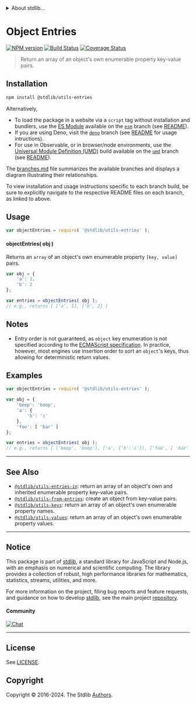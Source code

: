 <!--

@license Apache-2.0

Copyright (c) 2018 The Stdlib Authors.

Licensed under the Apache License, Version 2.0 (the "License");
you may not use this file except in compliance with the License.
You may obtain a copy of the License at

   http://www.apache.org/licenses/LICENSE-2.0

Unless required by applicable law or agreed to in writing, software
distributed under the License is distributed on an "AS IS" BASIS,
WITHOUT WARRANTIES OR CONDITIONS OF ANY KIND, either express or implied.
See the License for the specific language governing permissions and
limitations under the License.

-->


<details>
  <summary>
    About stdlib...
  </summary>
  <p>We believe in a future in which the web is a preferred environment for numerical computation. To help realize this future, we've built stdlib. stdlib is a standard library, with an emphasis on numerical and scientific computation, written in JavaScript (and C) for execution in browsers and in Node.js.</p>
  <p>The library is fully decomposable, being architected in such a way that you can swap out and mix and match APIs and functionality to cater to your exact preferences and use cases.</p>
  <p>When you use stdlib, you can be absolutely certain that you are using the most thorough, rigorous, well-written, studied, documented, tested, measured, and high-quality code out there.</p>
  <p>To join us in bringing numerical computing to the web, get started by checking us out on <a href="https://github.com/stdlib-js/stdlib">GitHub</a>, and please consider <a href="https://opencollective.com/stdlib">financially supporting stdlib</a>. We greatly appreciate your continued support!</p>
</details>

# Object Entries

[![NPM version][npm-image]][npm-url] [![Build Status][test-image]][test-url] [![Coverage Status][coverage-image]][coverage-url] <!-- [![dependencies][dependencies-image]][dependencies-url] -->

> Return an array of an object's own enumerable property key-value pairs.

<section class="installation">

## Installation

```bash
npm install @stdlib/utils-entries
```

Alternatively,

-   To load the package in a website via a `script` tag without installation and bundlers, use the [ES Module][es-module] available on the [`esm`][esm-url] branch (see [README][esm-readme]).
-   If you are using Deno, visit the [`deno`][deno-url] branch (see [README][deno-readme] for usage intructions).
-   For use in Observable, or in browser/node environments, use the [Universal Module Definition (UMD)][umd] build available on the [`umd`][umd-url] branch (see [README][umd-readme]).

The [branches.md][branches-url] file summarizes the available branches and displays a diagram illustrating their relationships.

To view installation and usage instructions specific to each branch build, be sure to explicitly navigate to the respective README files on each branch, as linked to above.

</section>

<section class="usage">

## Usage

```javascript
var objectEntries = require( '@stdlib/utils-entries' );
```

#### objectEntries( obj )

Returns an `array` of an object's own enumerable property `[key, value]` pairs.

```javascript
var obj = {
    'a': 1,
    'b': 2
};

var entries = objectEntries( obj );
// e.g., returns [ ['a', 1], ['b', 2] ]
```

</section>

<!-- /.usage -->

<section class="notes">

## Notes

-   Entry order is not guaranteed, as `object` key enumeration is not specified according to the [ECMAScript specification][ecma-262-for-in]. In practice, however, most engines use insertion order to sort an `object`'s keys, thus allowing for deterministic return values.

</section>

<!-- /.notes -->

<section class="examples">

## Examples

<!-- eslint no-undef: "error" -->

```javascript
var objectEntries = require( '@stdlib/utils-entries' );

var obj = {
    'beep': 'boop',
    'a': {
        'b': 'c'
    },
    'foo': [ 'bar' ]
};

var entries = objectEntries( obj );
// e.g., returns [ ['beep', 'boop'], ['a', {'b':'c'}], ['foo', [ 'bar' ]] ]
```

</section>

<!-- /.examples -->

<!-- Section for related `stdlib` packages. Do not manually edit this section, as it is automatically populated. -->

<section class="related">

* * *

## See Also

-   <span class="package-name">[`@stdlib/utils-entries-in`][@stdlib/utils/entries-in]</span><span class="delimiter">: </span><span class="description">return an array of an object's own and inherited enumerable property key-value pairs.</span>
-   <span class="package-name">[`@stdlib/utils-from-entries`][@stdlib/utils/from-entries]</span><span class="delimiter">: </span><span class="description">create an object from key-value pairs.</span>
-   <span class="package-name">[`@stdlib/utils-keys`][@stdlib/utils/keys]</span><span class="delimiter">: </span><span class="description">return an array of an object's own enumerable property names.</span>
-   <span class="package-name">[`@stdlib/utils-values`][@stdlib/utils/values]</span><span class="delimiter">: </span><span class="description">return an array of an object's own enumerable property values.</span>

</section>

<!-- /.related -->

<!-- Section for all links. Make sure to keep an empty line after the `section` element and another before the `/section` close. -->


<section class="main-repo" >

* * *

## Notice

This package is part of [stdlib][stdlib], a standard library for JavaScript and Node.js, with an emphasis on numerical and scientific computing. The library provides a collection of robust, high performance libraries for mathematics, statistics, streams, utilities, and more.

For more information on the project, filing bug reports and feature requests, and guidance on how to develop [stdlib][stdlib], see the main project [repository][stdlib].

#### Community

[![Chat][chat-image]][chat-url]

---

## License

See [LICENSE][stdlib-license].


## Copyright

Copyright &copy; 2016-2024. The Stdlib [Authors][stdlib-authors].

</section>

<!-- /.stdlib -->

<!-- Section for all links. Make sure to keep an empty line after the `section` element and another before the `/section` close. -->

<section class="links">

[npm-image]: http://img.shields.io/npm/v/@stdlib/utils-entries.svg
[npm-url]: https://npmjs.org/package/@stdlib/utils-entries

[test-image]: https://github.com/stdlib-js/utils-entries/actions/workflows/test.yml/badge.svg?branch=v0.2.1
[test-url]: https://github.com/stdlib-js/utils-entries/actions/workflows/test.yml?query=branch:v0.2.1

[coverage-image]: https://img.shields.io/codecov/c/github/stdlib-js/utils-entries/main.svg
[coverage-url]: https://codecov.io/github/stdlib-js/utils-entries?branch=main

<!--

[dependencies-image]: https://img.shields.io/david/stdlib-js/utils-entries.svg
[dependencies-url]: https://david-dm.org/stdlib-js/utils-entries/main

-->

[chat-image]: https://img.shields.io/gitter/room/stdlib-js/stdlib.svg
[chat-url]: https://app.gitter.im/#/room/#stdlib-js_stdlib:gitter.im

[stdlib]: https://github.com/stdlib-js/stdlib

[stdlib-authors]: https://github.com/stdlib-js/stdlib/graphs/contributors

[umd]: https://github.com/umdjs/umd
[es-module]: https://developer.mozilla.org/en-US/docs/Web/JavaScript/Guide/Modules

[deno-url]: https://github.com/stdlib-js/utils-entries/tree/deno
[deno-readme]: https://github.com/stdlib-js/utils-entries/blob/deno/README.md
[umd-url]: https://github.com/stdlib-js/utils-entries/tree/umd
[umd-readme]: https://github.com/stdlib-js/utils-entries/blob/umd/README.md
[esm-url]: https://github.com/stdlib-js/utils-entries/tree/esm
[esm-readme]: https://github.com/stdlib-js/utils-entries/blob/esm/README.md
[branches-url]: https://github.com/stdlib-js/utils-entries/blob/main/branches.md

[stdlib-license]: https://raw.githubusercontent.com/stdlib-js/utils-entries/main/LICENSE

[ecma-262-for-in]: https://262.ecma-international.org/5.1/#sec-12.6.4

<!-- <related-links> -->

[@stdlib/utils/entries-in]: https://github.com/stdlib-js/utils-entries-in

[@stdlib/utils/from-entries]: https://github.com/stdlib-js/utils-from-entries

[@stdlib/utils/keys]: https://github.com/stdlib-js/utils-keys

[@stdlib/utils/values]: https://github.com/stdlib-js/utils-values

<!-- </related-links> -->

</section>

<!-- /.links -->
